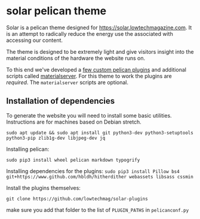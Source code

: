 # solar pelican theme

Solar is a pelican theme designed for <https://solar.lowtechmagazine.com>. It is an attempt to radically reduce the energy use the associated with accessing our content. 

The theme is designed to be extremely light and give visitors insight into the material conditions of the hardware the website runs on.

To this end we've developed a [few custom pelican plugins](https://github.com/lowtechmag/solar-plugins) and additional scripts called [materialserver](https://github.com/lowtechmag/materialserver). For this theme to work the plugins are *required*. The `materialserver` scripts are optional. 

## Installation of dependencies

To generate the website you will need to install some basic utilities. Instructions are for machines based on Debian stretch.

`sudo apt update && sudo apt install git python3-dev python3-setuptools python3-pip zlib1g-dev libjpeg-dev jq`

Installing pelican:

`sudo pip3 install wheel pelican markdown typogrify`

Installing dependencies for the plugins:
`sudo pip3 install Pillow bs4 git+https://www.github.com/hbldh/hitherdither webassets libsass cssmin`

Install the plugins themselves:

`git clone https://github.com/lowtechmag/solar-plugins`

make sure you add that folder to the list of `PLUGIN_PATHS` in `pelicanconf.py`


